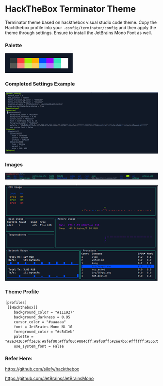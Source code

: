# HackTheBox Terminator Theme
Terminator theme based on hackthebox visual studio code theme. Copy the Hachthebox profile into your `.config/terminator/config` and then apply the theme through settings. Ensure to install the JetBrains Mono Font as well.

### Palette

![Colors](https://raw.githubusercontent.com/InitRoot/HackTheBoxTerminatorTheme/master/image.png)

### Completed Settings Example

![Settings](https://raw.githubusercontent.com/InitRoot/HackTheBoxTerminatorTheme/master/settingsex.png)


### Images

![Terminal](https://raw.githubusercontent.com/InitRoot/HackTheBoxTerminatorTheme/master/terminalexample.png)

![YTOP](https://raw.githubusercontent.com/InitRoot/HackTheBoxTerminatorTheme/master/ytopexample.png)

### Theme Profile
    [profiles]
     [[Hackthebox]]
        background_color = "#111927"
        background_darkness = 0.95
        cursor_color = "#aaaaaa"
        font = JetBrains Mono NL 10
        foreground_color = "#c5d1eb"
        palette = "#2e3436:#ff3e3e:#9fef00:#ffaf00:#004cff:#9f00ff:#2ee7b6:#ffffff:#555753:#ff8484:#c5f467:#ffcc5c:#5cb2ff:#c16cfa:#5cecc6:#ffffff"
        use_system_font = False


### Refer Here:
https://github.com/silofy/hackthebox

https://github.com/JetBrains/JetBrainsMono
